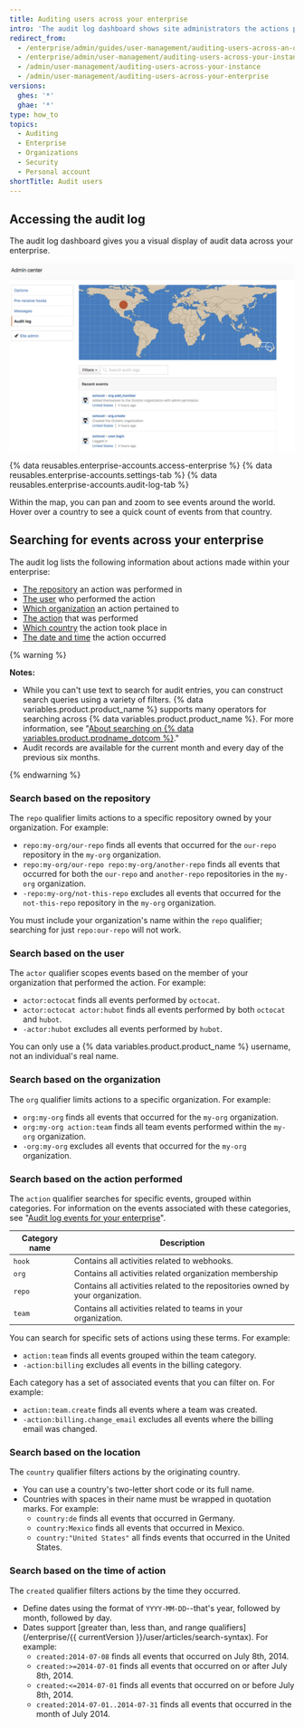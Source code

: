 ```yaml
---
title: Auditing users across your enterprise
intro: 'The audit log dashboard shows site administrators the actions performed by all users and organizations across your enterprise within the current month and previous six months. The audit log includes details such as who performed the action, what the action was, and when the action was performed.'
redirect_from:
  - /enterprise/admin/guides/user-management/auditing-users-across-an-organization
  - /enterprise/admin/user-management/auditing-users-across-your-instance
  - /admin/user-management/auditing-users-across-your-instance
  - /admin/user-management/auditing-users-across-your-enterprise
versions:
  ghes: '*'
  ghae: '*'
type: how_to
topics:
  - Auditing
  - Enterprise
  - Organizations
  - Security
  - Personal account
shortTitle: Audit users
---
```

## Accessing the audit log

The audit log dashboard gives you a visual display of audit data across your enterprise.

![Instance wide audit log dashboard](/assets/images/enterprise/site-admin-settings/audit-log-dashboard-admin-center.png)

{% data reusables.enterprise-accounts.access-enterprise %}
{% data reusables.enterprise-accounts.settings-tab %}
{% data reusables.enterprise-accounts.audit-log-tab %}

Within the map, you can pan and zoom to see events around the world. Hover over a country to see a quick count of events from that country.

## Searching for events across your enterprise

The audit log lists the following information about actions made within your enterprise:

* [The repository](#search-based-on-the-repository) an action was performed in
* [The user](#search-based-on-the-user) who performed the action
* [Which organization](#search-based-on-the-organization) an action pertained to
* [The action](#search-based-on-the-action-performed) that was performed
* [Which country](#search-based-on-the-location) the action took place in
* [The date and time](#search-based-on-the-time-of-action) the action occurred

{% warning %}

**Notes:**

- While you can't use text to search for audit entries, you can construct search queries using a variety of filters. {% data variables.product.product_name %} supports many operators for searching across {% data variables.product.product_name %}. For more information, see "[About searching on {% data variables.product.prodname_dotcom %}](/github/searching-for-information-on-github/about-searching-on-github)."
- Audit records are available for the current month and every day of the previous six months.

{% endwarning %}

### Search based on the repository

The `repo` qualifier limits actions to a specific repository owned by your organization. For example:

* `repo:my-org/our-repo` finds all events that occurred for the `our-repo` repository in the `my-org` organization.
* `repo:my-org/our-repo repo:my-org/another-repo` finds all events that occurred for both the `our-repo` and `another-repo` repositories in the `my-org` organization.
* `-repo:my-org/not-this-repo` excludes all events that occurred for the `not-this-repo` repository in the `my-org` organization.

You must include your organization's name within the `repo` qualifier; searching for just `repo:our-repo` will not work.

### Search based on the user

The `actor` qualifier scopes events based on the member of your organization that performed the action. For example:

* `actor:octocat` finds all events performed by `octocat`.
* `actor:octocat actor:hubot` finds all events performed by both `octocat` and `hubot`.
* `-actor:hubot` excludes all events performed by `hubot`.

You can only use a {% data variables.product.product_name %} username, not an individual's real name.

### Search based on the organization

The `org` qualifier limits actions to a specific organization. For example:

* `org:my-org` finds all events that occurred for the `my-org` organization.
* `org:my-org action:team` finds all team events performed within the `my-org` organization.
* `-org:my-org` excludes all events that occurred for the `my-org` organization.

### Search based on the action performed

The `action` qualifier searches for specific events, grouped within categories. For information on the events associated with these categories, see "[Audit log events for your enterprise](/admin/monitoring-activity-in-your-enterprise/reviewing-audit-logs-for-your-enterprise/audit-log-events-for-your-enterprise)".

| Category name | Description
|------------------|-------------------
| `hook` | Contains all activities related to webhooks.
| `org` | Contains all activities related organization membership
| `repo` | Contains all activities related to the repositories owned by your organization.
| `team` | Contains all activities related to teams in your organization.

You can search for specific sets of actions using these terms. For example:

* `action:team` finds all events grouped within the team category.
* `-action:billing` excludes all events in the billing category.

Each category has a set of associated events that you can filter on. For example:

* `action:team.create` finds all events where a team was created.
* `-action:billing.change_email` excludes all events where the billing email was changed.

### Search based on the location

The `country` qualifier filters actions by the originating country.
- You can use a country's two-letter short code or its full name.
- Countries with spaces in their name must be wrapped in quotation marks. For example:
  * `country:de` finds all events that occurred in Germany.
  * `country:Mexico` finds all events that occurred in Mexico.
  * `country:"United States"` all finds events that occurred in the United States.

### Search based on the time of action

The `created` qualifier filters actions by the time they occurred.
- Define dates using the format of `YYYY-MM-DD`--that's year, followed by month, followed by day.
- Dates support [greater than, less than, and range qualifiers](/enterprise/{{ currentVersion }}/user/articles/search-syntax). For example:
  * `created:2014-07-08` finds all events that occurred on July 8th, 2014.
  * `created:>=2014-07-01` finds all events that occurred on or after July 8th, 2014.
  * `created:<=2014-07-01` finds all events that occurred on or before July 8th, 2014.
  * `created:2014-07-01..2014-07-31` finds all events that occurred in the month of July 2014.
